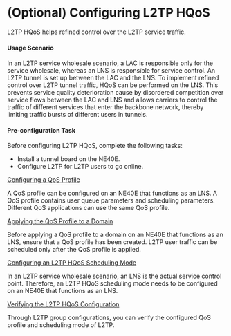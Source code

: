 (Optional) Configuring L2TP HQoS
================================

L2TP HQoS helps refined control over the L2TP service traffic.

#### Usage Scenario

In an L2TP service wholesale scenario, a LAC is responsible only for the service wholesale, whereas an LNS is responsible for service control. An L2TP tunnel is set up between the LAC and the LNS. To implement refined control over L2TP tunnel traffic, HQoS can be performed on the LNS. This prevents service quality deterioration cause by disordered competition over service flows between the LAC and LNS and allows carriers to control the traffic of different services
that enter the backbone network, thereby limiting traffic bursts of different users in tunnels.


#### Pre-configuration Task

Before configuring L2TP HQoS, complete the following tasks:

* Install a tunnel board on the NE40E.
* Configure L2TP for L2TP users to go online.


[Configuring a QoS Profile](../../../../software/nev8r10_vrpv8r16/user/ne/dc_ne_l2tp_cfg_013491.html)

A QoS profile can be configured on an NE40E that functions as an LNS. A QoS profile contains user queue parameters and scheduling parameters. Different QoS applications can use the same QoS profile.

[Applying the QoS Profile to a Domain](../../../../software/nev8r10_vrpv8r16/user/ne/dc_ne_l2tp_cfg_013492.html)

Before applying a QoS profile to a domain on an NE40E that functions as an LNS, ensure that a QoS profile has been created. L2TP user traffic can be scheduled only after the QoS profile is applied.

[Configuring an L2TP HQoS Scheduling Mode](../../../../software/nev8r10_vrpv8r16/user/ne/dc_ne_l2tp_cfg_013493.html)

In an L2TP service wholesale scenario, an LNS is the actual service control point. Therefore, an L2TP HQoS scheduling mode needs to be configured on an NE40E that functions as an LNS.

[Verifying the L2TP HQoS Configuration](../../../../software/nev8r10_vrpv8r16/user/ne/dc_ne_l2tp_cfg_013494.html)

Through L2TP group configurations, you can verify the configured QoS profile and scheduling mode of L2TP.